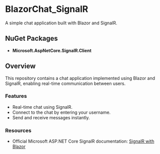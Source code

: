 # BlazorChat_SignalR

A simple chat application built with Blazor and SignalR.

## NuGet Packages

- **Microsoft.AspNetCore.SignalR.Client**

## Overview

This repository contains a chat application implemented using Blazor and SignalR, enabling real-time communication between users.

### Features

- Real-time chat using SignalR.
- Connect to the chat by entering your username.
- Send and receive messages instantly.

### Resources

- Official Microsoft ASP.NET Core SignalR documentation: [SignalR with Blazor](https://learn.microsoft.com/en-us/aspnet/core/blazor/tutorials/signalr-blazor?view=aspnetcore-8.0&tabs=visual-studio)
